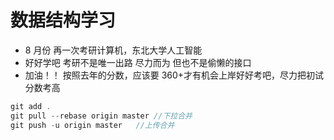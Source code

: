 # 数据结构学习

- 8 月份 再一次考研计算机，东北大学人工智能
- 好好学吧 考研不是唯一出路 尽力而为 但也不是偷懒的接口
- 加油！！ 按照去年的分数，应该要 360+才有机会上岸好好考吧，尽力把初试分数考高

```c
git add .
git pull --rebase origin master //下拉合并
git push -u origin master   //上传合并

```